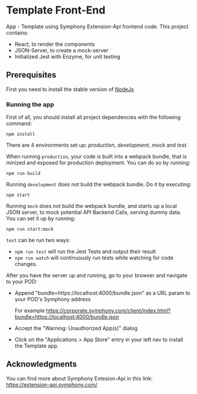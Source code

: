 # Template Front-End

App - Template using Symphony Extension-Api frontend code.
This project contains: 


- React, to render the components
- JSON-Server, to create a mock-server
- Initialized Jest with Enzyme, for unit testing

## Prerequisites

First you need to install the stable version of [NodeJs](https://nodejs.org/en/)

### Running the app

First of all, you should install all project dependencies with the following command:
```
npm install
```

There are 4 environments set up: *production*, *development*, *mock* and *test*.

When running ```production```, your code is built into a webpack bundle, that is minized and exposed for production deployment. You can do so by running:
```
npm run build
```

Running ```development``` does not build the webpack bundle. Do it by executing:
```
npm start
```
Running ```mock``` does not build the webpack bundle, and starts up a local JSON server, to mock potential API Backend Calls, serving dummy data. You can set it up by running:
```
npm run start:mock
```
```test``` can be run two ways:
- ```npm run test``` will run the Jest Tests and output their result
- ```npm run watch``` will continuously run tests while watching for code changes.

After you have the server up and running, go to your browser and navigate to your POD:
* Append "bundle=https://localhost:4000/bundle.json" as a URL param to your POD's Symphony address

    For example https://corporate.symphony.com/client/index.html?bundle=https://localhost:4000/bundle.json

* Accept the "Warning: Unauthorized App(s)" dialog
* Click on the "Applications > App Store" entry in your left nav to install the Template app.

## Acknowledgments

You can find more about Symphony Extesion-Api in this link: https://extension-api.symphony.com/